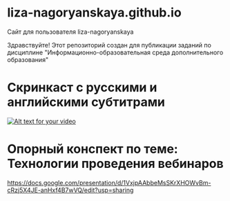 # liza-nagoryanskaya.github.io
Сайт для пользователя liza-nagoryanskaya

Здравствуйте! Этот репозиторий создан для публикации заданий по дисциплине "Информационно-образовательная среда дополнительного образования"

# Скринкаст с русскими и английскими субтитрами


[![Alt text for your video](https://i.ytimg.com/vi/-gfV1keoArU/1.jpg?time=1541612075943)](https://youtu.be/-gfV1keoArU)

# Опорный конспект по теме: Технологии проведения вебинаров
https://docs.google.com/presentation/d/1VxjpAAbbeMsSKrXHOWvBm-cRzj5X4JE-anHxf4B7wVQ/edit?usp=sharing

